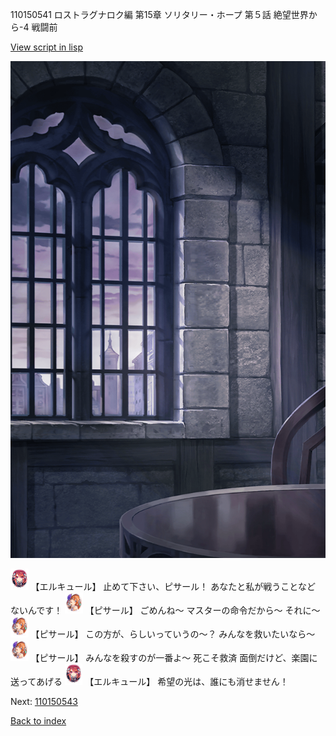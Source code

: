 110150541 ロストラグナロク編 第15章 ソリタリー・ホープ 第５話 絶望世界から-4 戦闘前

[View script in lisp](../scripts/110150541.txt)

![church_room.png](../images/backgrounds/church_room.png)

<img src="../images/units/202511.png" alt="202511.png" height="34"/>
【エルキュール】
止めて下さい、ピサール！
あなたと私が戦うことなど
ないんです！

<img src="../images/units/3302011.png" alt="3302011.png" height="34"/>
【ピサール】
ごめんね～
マスターの命令だから～
それに～

<img src="../images/units/3302011.png" alt="3302011.png" height="34"/>
【ピサール】
この方が、らしいっていうの～？
みんなを救いたいなら～

<img src="../images/units/3302011.png" alt="3302011.png" height="34"/>
【ピサール】
みんなを殺すのが一番よ～
死こそ救済
面倒だけど、楽園に送ってあげる

<img src="../images/units/202511.png" alt="202511.png" height="34"/>
【エルキュール】
希望の光は、誰にも消せません！

Next: [110150543](110150543.md)

[Back to index](index.md)
